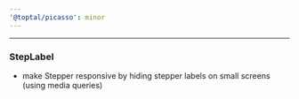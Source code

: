 ```yaml
---
'@toptal/picasso': minor
---
```


---
### StepLabel
- make Stepper responsive by hiding stepper labels on small screens (using media queries)
